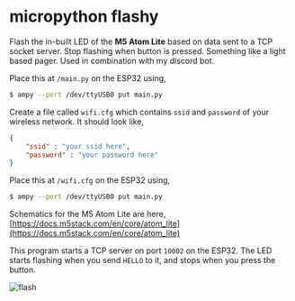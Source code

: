 # micropython flashy

Flash the in-built LED of the **M5 Atom Lite** based on data sent to a TCP socket
server. Stop flashing when button is pressed. Something like a light based
pager. Used in combination with my discord bot.

Place this at `/main.py` on the ESP32 using,
```sh
$ ampy --port /dev/ttyUSB0 put main.py
```

Create a file called `wifi.cfg` which contains `ssid` and `password` of your
wireless network. It should look like,
```json
{
    "ssid" : "your ssid here",
    "password" : "your password here"
}
```

Place this at `/wifi.cfg` on the ESP32 using,
```sh
$ ampy --port /dev/ttyUSB0 put main.py
```

Schematics for the M5 Atom Lite are here, [https://docs.m5stack.com/en/core/atom_lite](https://docs.m5stack.com/en/core/atom_lite)

This program starts a TCP server on port `10002` on the ESP32. The LED starts
flashing when you send `HELLO` to it, and stops when you press the button.

![flash](res/flash.gif)
